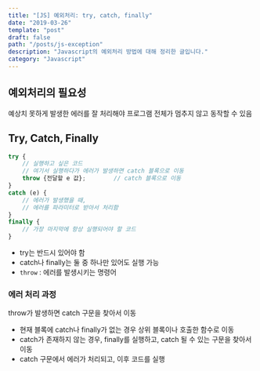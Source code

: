 ```yaml
---
title: "[JS] 예외처리: try, catch, finally"
date: "2019-03-26"
template: "post"
draft: false
path: "/posts/js-exception"
description: "Javascript의 예외처리 방법에 대해 정리한 글입니다."
category: "Javascript"
---
```



## 예외처리의 필요성
예상치 못하게 발생한 에러를 잘 처리해야 프로그램 전체가 멈추지 않고 동작할 수 있음

## Try, Catch, Finally
```javascript
try {
	// 실행하고 싶은 코드
	// 여기서 실행하다가 에러가 발생하면 catch 블록으로 이동
	throw {전달할 e 값};		// catch 블록으로 이동
}
catch (e) {
	// 에러가 발생했을 때,
	// 에러를 파라미터로 받아서 처리함
}
finally {
	// 가장 마지막에 항상 실행되어야 할 코드
}
```
* try는 반드시 있어야 함
* catch나 finally는 둘 중 하나만 있어도 실행 가능
* `throw` : 에러를 발생시키는 명령어

### 에러 처리 과정
throw가 발생하면 catch 구문을 찾아서 이동
* 현재 블록에 catch나 finally가 없는 경우 상위 블록이나 호출한 함수로 이동
* catch가 존재하지 않는 경우, finally를 실행하고, catch 될 수 있는 구문을 찾아서 이동
* catch 구문에서 에러가 처리되고, 이후 코드를 실행
